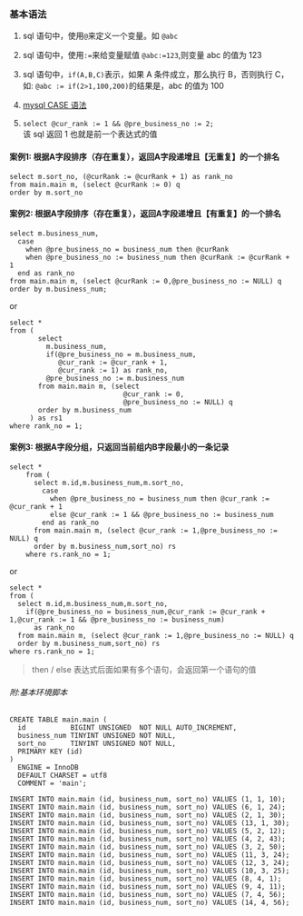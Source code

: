 ### 基本语法
1. sql 语句中，使用`@`来定义一个变量。如 `@abc`
2. sql 语句中，使用`:=`来给变量赋值 `@abc:=123`,则变量 abc 的值为 123
3. sql 语句中，`if(A,B,C)`表示，如果 A 条件成立，那么执行 B，否则执行 C，如:
   `@abc := if(2>1,100,200)`的结果是，abc 的值为 100
4. [mysql CASE 语法](https://dev.mysql.com/doc/refman/8.0/en/case.html)

5. `select @cur_rank := 1 && @pre_business_no := 2;`   
该 sql 返回 1 也就是前一个表达式的值


#### 案例1: 根据A字段排序（存在重复），返回A字段递增且【无重复】的一个排名

    select m.sort_no, (@curRank := @curRank + 1) as rank_no
    from main.main m, (select @curRank := 0) q
    order by m.sort_no
    
#### 案例2: 根据A字段排序（存在重复），返回A字段递增且【有重复】的一个排名

    select m.business_num,
      case
        when @pre_business_no = business_num then @curRank
        when @pre_business_no := business_num then @curRank := @curRank + 1
      end as rank_no
    from main.main m, (select @curRank := 0,@pre_business_no := NULL) q
    order by m.business_num;
    
or

    select *
    from (
           select
             m.business_num,
             if(@pre_business_no = m.business_num,
                @cur_rank := @cur_rank + 1,
                @cur_rank := 1) as rank_no,
             @pre_business_no := m.business_num
           from main.main m, (select
                                @cur_rank := 0,
                                @pre_business_no := NULL) q
           order by m.business_num
         ) as rs1
    where rank_no = 1;
    
#### 案例3: 根据A字段分组，只返回当前组内B字段最小的一条记录

    select *
        from (
          select m.id,m.business_num,m.sort_no,
            case
              when @pre_business_no = business_num then @cur_rank := @cur_rank + 1
              else @cur_rank := 1 && @pre_business_no := business_num
            end as rank_no
          from main.main m, (select @cur_rank := 1,@pre_business_no := NULL) q
          order by m.business_num,sort_no) rs
        where rs.rank_no = 1;
    
or 

    select *
    from (
      select m.id,m.business_num,m.sort_no,
        if(@pre_business_no = business_num,@cur_rank := @cur_rank + 1,@cur_rank := 1 && @pre_business_no := business_num)
          as rank_no
      from main.main m, (select @cur_rank := 1,@pre_business_no := NULL) q
      order by m.business_num,sort_no) rs
    where rs.rank_no = 1;

> then / else 表达式后面如果有多个语句，会返回第一个语句的值

###### 附:基本环境脚本
    CREATE TABLE main.main (
      id           BIGINT UNSIGNED  NOT NULL AUTO_INCREMENT,
      business_num TINYINT UNSIGNED NOT NULL,
      sort_no      TINYINT UNSIGNED NOT NULL,
      PRIMARY KEY (id)
    )
      ENGINE = InnoDB
      DEFAULT CHARSET = utf8
      COMMENT = 'main';
    
    INSERT INTO main.main (id, business_num, sort_no) VALUES (1, 1, 10);
    INSERT INTO main.main (id, business_num, sort_no) VALUES (6, 1, 24);
    INSERT INTO main.main (id, business_num, sort_no) VALUES (2, 1, 30);
    INSERT INTO main.main (id, business_num, sort_no) VALUES (13, 1, 30);
    INSERT INTO main.main (id, business_num, sort_no) VALUES (5, 2, 12);
    INSERT INTO main.main (id, business_num, sort_no) VALUES (4, 2, 43);
    INSERT INTO main.main (id, business_num, sort_no) VALUES (3, 2, 50);
    INSERT INTO main.main (id, business_num, sort_no) VALUES (11, 3, 24);
    INSERT INTO main.main (id, business_num, sort_no) VALUES (12, 3, 24);
    INSERT INTO main.main (id, business_num, sort_no) VALUES (10, 3, 25);
    INSERT INTO main.main (id, business_num, sort_no) VALUES (8, 4, 1);
    INSERT INTO main.main (id, business_num, sort_no) VALUES (9, 4, 11);
    INSERT INTO main.main (id, business_num, sort_no) VALUES (7, 4, 56);
    INSERT INTO main.main (id, business_num, sort_no) VALUES (14, 4, 56);





